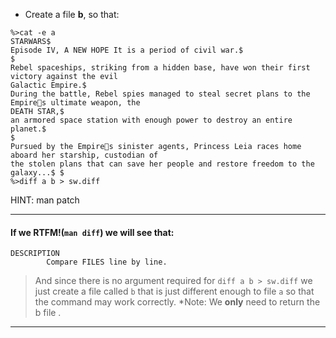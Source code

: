 * Create a file **b**, so that:
```
%>cat -e a
STARWARS$
Episode IV, A NEW HOPE It is a period of civil war.$
$
Rebel spaceships, striking from a hidden base, have won their first victory against the evil
Galactic Empire.$
During the battle, Rebel spies managed to steal secret plans to the Empires ultimate weapon, the
DEATH STAR,$
an armored space station with enough power to destroy an entire planet.$
$
Pursued by the Empires sinister agents, Princess Leia races home aboard her starship, custodian of
the stolen plans that can save her people and restore freedom to the galaxy...$ $
%>diff a b > sw.diff
```

HINT: man patch

------------------------------------------
#### If we RTFM!(`man diff`) we will see that:
```
DESCRIPTION
		Compare FILES line by line.
```

> And since there is no argument required for `diff a b > sw.diff` we just
create a file called `b` that is just different enough to file `a` so that the
command may work correctly.
*Note: We **only** need to return the b file .

------------------------------------------
